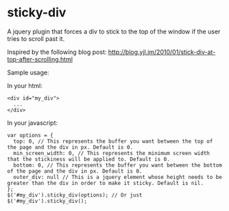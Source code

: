 sticky-div
==========

A jquery plugin that forces a div to stick to the top of the window if the user tries to scroll past it.

Inspired by the following blog post: http://blog.yjl.im/2010/01/stick-div-at-top-after-scrolling.html

Sample usage:

In your html:

    <div id="my_div">
      ...
    </div>

In your javascript:

    var options = {
      top: 0, // This represents the buffer you want between the top of the page and the div in px. Default is 0.
      min_screen_width: 0, // This represents the minimum screen width that the stickiness will be applied to. Default is 0.
      bottom: 0, // This represents the buffer you want between the bottom of the page and the div in px. Default is 0.
      outer_div: null // This is a jquery element whose height needs to be greater than the div in order to make it sticky. Default is nil.
    };
    $('#my_div').sticky_div(options); // Or just $('#my_div').sticky_div();

